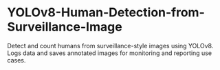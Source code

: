 # YOLOv8-Human-Detection-from-Surveillance-Image
Detect and count humans from surveillance-style images using YOLOv8. Logs data and saves annotated images for monitoring and reporting use cases.
